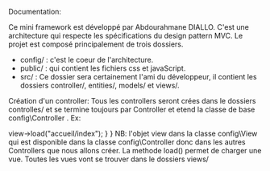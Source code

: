 Documentation:

Ce mini framework est développé par Abdourahmane DIALLO.
C'est une architecture qui respecte les spécifications du design pattern MVC.
Le projet est composé principalement de trois dossiers.
- config/ : c'est le coeur de l'architecture.
-  public/ : qui contient les fichiers css et javaScript.
- src/ : Ce dossier sera certainement l'ami du développeur, il contient les dossiers controller/, entities/, models/ et views/.

Création d'un controller: 
Tous les controllers seront crées dans le dossiers controlles/ et se termine toujours par Controller et etend la classe de base config\Controller .
Ex:
<?php
use config\Controller;

class AccueilController extends Controller
{
    public function index() {
            return $this->view->load("accueil/index");
        }
}

NB: l'objet view dans la classe config\View qui est disponible dans la classe config\Controller donc dans les autres Controllers que nous allons créer.
La methode load() permet de charger une vue.

Toutes les vues vont se trouver dans le dossiers views/ 